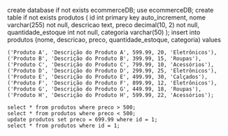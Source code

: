 create database if not exists ecommerceDB;
use ecommerceDB;
create table if not exists produtos (
id int primary key auto_increment,
nome varchar(255) not null,
descricao text,
preco decimal(10, 2) not null,
quantidade_estoque int not null,
categoria varchar(50)
);
insert into produtos (nome, descricao, preco, quantidade_estoque, categoria)
values

	('Produto A', 'Descrição do Produto A', 599.99, 20, 'Eletrônicos'),
    ('Produto B', 'Descrição do Produto B', 399.99, 15, 'Roupas'),
    ('Produto C', 'Descrição do Produto C', 799.99, 10, 'Acessórios'),
    ('Produto D', 'Descrição do Produto D', 299.99, 25, 'Eletrônicos'),
    ('Produto E', 'Descrição do Produto E', 499.99, 30, 'Calçados'),
    ('Produto F', 'Descrição do Produto F', 899.99, 12, 'Eletrônicos'),
    ('Produto G', 'Descrição do Produto G', 449.99, 18, 'Roupas'),
    ('Produto H', 'Descrição do Produto H', 599.99, 22, 'Acessórios');
    
    select * from produtos where preco > 500;
    select * from produtos where preco < 500;
    update produtos set preco = 699.99 where id = 1;
    select * from produtos where id = 1;
    
